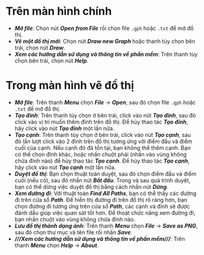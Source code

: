 # Trên màn hình chính
- ***Mở file***: Chọn nút ***Open from File*** rồi chọn file ```.gph``` hoặc ```.txt``` để mở đồ thị.
- ***Vẽ một đồ thị mới***: Chọn nút ***Draw new Graph*** hoặc thanh tùy chọn bên trái, chọn nút ***Draw***.
- ***Xem các hướng dẫn sử dụng và thông tin về phần mềm***: Trên thanh tùy chọn bên trái, chọn nút ***Help***.

# Trong màn hình vẽ đồ thị
- ***Mở file***: Trên thanh ***Menu*** chọn ***File*** -> ***Open***, sau đó chọn file ```.gph``` hoặc ```.txt``` để mở đồ thị.
- ***Tạo đỉnh***: Trên thanh tùy chọn ở bên trái, click vào nút ***Tạo đỉnh***, sau đó click vào vị trí muốn thêm đỉnh trên đồ thị.
Để hủy thao tác ***Tạo đỉnh***, hãy click vào nút ***Tạo đỉnh*** một lần nữa.
- ***Tạo cạnh***: Trên thanh tùy chọn ở bên trái, click vào nút ***Tạo cạnh***, sau đó lần lượt click vào 2 đỉnh trên đồ thị tương ứng với điểm đầu và điểm cuối của cạnh.
Nếu cạnh đó đã tồn tại, bạn không thể thêm cạnh. Bạn có thể chọn đỉnh khác, hoặc nhấn chuột phải (nhấn vào vùng không chứa đỉnh nào) để hủy thao tác ***Tạo cạnh***.
Để hủy thao tác ***Tạo cạnh***, hãy click vào nút ***Tạo cạnh*** một lần nữa.
- ***Duyệt đồ thị***: Bạn chọn thuật toán duyệt, sau đó chọn điểm đầu và điểm cuối (nếu có), sau đó nhấn nút ***Bắt đầu***.
Trong và sau quá trình duyệt, bạn có thể dừng việc duyệt đồ thị bằng cách nhấn nút ***Dừng***.
- ***Xem đường đi***: Với thuật toán ***Find All Paths***, bạn có thể thấy các đường đi trên cửa sổ ***Path***. Để hiển thị đường đi trên đồ thị rõ ràng hơn, bạn chọn đường đi tương ứng trên cửa sổ ***Path***, các cạnh và đỉnh sẽ được đánh dấu giúp việc quan sát tốt hơn.
Để thoát chức năng xem đường đi, bạn nhấn chuột vào vùng không chứa đỉnh nào.
- ***Lưu đồ thị thành dạng ảnh***: Trên thanh ***Menu*** chọn ***File*** -> ***Save as PNG***, sau đó chọn thư mục và tên file rồi nhấn ***Save***.
- ***///Xem các hướng dẫn sử dụng và thông tin về phần mềm///***: Trên thanh ***Menu*** chọn ***Help*** -> ***About***.
